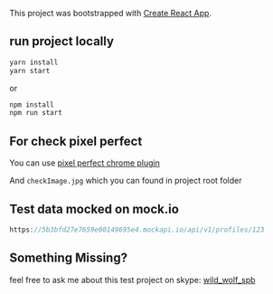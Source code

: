This project was bootstrapped with [Create React App](https://github.com/facebookincubator/create-react-app).

## run project locally
```bash
yarn install
yarn start
```
or
```bash
npm install
npm run start
```

## For check pixel perfect

You can use [pixel perfect chrome plugin](https://chrome.google.com/webstore/detail/perfectpixel-by-welldonec/dkaagdgjmgdmbnecmcefdhjekcoceebi)

And `checkImage.jpg` which you can found in project root folder

## Test data mocked on mock.io

```js
https://5b3bfd27e7659e00149695e4.mockapi.io/api/v1/profiles/123
``` 

## Something Missing?

feel free to ask me about this test project on skype: [wild_wolf_spb](skype:wild_wolf_spb?chat)
